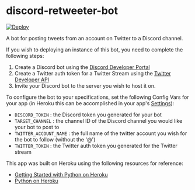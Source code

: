 # discord-retweeter-bot
[![Deploy](https://www.herokucdn.com/deploy/button.svg)](https://heroku.com/deploy)

A bot for posting tweets from an account on Twitter to a Discord channel. 

If you wish to deploying an instance of this bot, you need to complete the following steps:
1. Create a Discord bot using the [Discord Developer Portal](https://discord.com/developers/applications)
2. Create a Twitter auth token for a Twitter Stream using the [Twitter Developer API](https://developer.twitter.com/en/docs/twitter-api/tweets/filtered-stream/introduction)
3. Invite your Discord bot to the server you wish to host it on.

To configure the bot to your specifications, set the following Config Vars for your app (in Heroku this can be accomplished in your app's [Settings](https://dashboard.heroku.com/apps/bstategames-discord-retweeter/settings)):
- `DISCORD_TOKEN` : the Discord token you generated for your bot
- `TARGET_CHANNEL` : the channel ID of the Discord channel you would like your bot to post to
- `TWITTER_ACCOUNT_NAME` : the full name of the twitter account you wish for the bot to follow (without the '@')
- `TWITTER_TOKEN` : the Twitter auth token you generated for the Twitter stream
    
This app was built on Heroku using the following resources for reference:
- [Getting Started with Python on Heroku](https://devcenter.heroku.com/articles/getting-started-with-python)
- [Python on Heroku](https://devcenter.heroku.com/categories/python)
